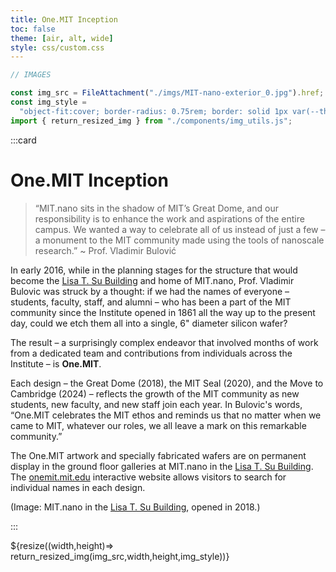 ```yaml
---
title: One.MIT Inception
toc: false
theme: [air, alt, wide]
style: css/custom.css
---
```


```js
// IMAGES

const img_src = FileAttachment("./imgs/MIT-nano-exterior_0.jpg").href;
const img_style =
  "object-fit:cover; border-radius: 0.75rem; border: solid 1px var(--theme-foreground-faintest);";
import { return_resized_img } from "./components/img_utils.js";
```

<div class= "grid grid-cols-2" style="grid-auto-rows: auto;">

:::card

# One.MIT Inception

> “MIT.nano sits in the shadow of MIT’s Great Dome, and our responsibility is to enhance the work and aspirations of the entire campus. We wanted a way to celebrate all of us instead of just a few &ndash; a monument to the MIT community made using the tools of nanoscale research.” ~ Prof. Vladimir Bulović

In early 2016, while in the planning stages for the structure that would become the <a href="https://whereis.mit.edu/?go=12">Lisa T. Su Building</a> and home of MIT.nano, Prof. Vladimir Bulovic was struck by a thought: if we had the names of everyone &ndash; students, faculty, staff, and alumni &ndash; who has been a part of the MIT community since the Institute opened in 1861 all the way up to the present day, could we etch them all into a single, 6" diameter silicon wafer?

The result &ndash; a surprisingly complex endeavor that involved months of work from a dedicated team and contributions from individuals across the Institute &ndash; is **One.MIT**.

Each design &ndash; the Great Dome (2018), the MIT Seal (2020), and the Move to Cambridge (2024) &ndash; reflects the growth of the MIT community as new students, new faculty, and new staff join each year.
In Bulovic's words, “One.MIT celebrates the MIT ethos and reminds us that no matter when we came to MIT, whatever our roles, we all leave a mark on this remarkable community.”

The One.MIT artwork and specially fabricated wafers are on permanent display in the ground floor galleries at MIT.nano in the <a href="https://whereis.mit.edu/?go=12">Lisa T. Su Building</a>.
The [onemit.mit.edu]("https://onemit.mit.edu") interactive website allows visitors to search for individual names in each design.

(Image: MIT.nano in the <a href="https://whereis.mit.edu/?go=12">Lisa T. Su Building</a>, opened in 2018.)

:::

<div style="min-height:450px;">
  ${resize((width,height)=> return_resized_img(img_src,width,height,img_style))}
</div>
  
</div>

